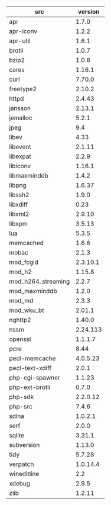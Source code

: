 | src | version | 
| ---- | ---- |
| apr | 1.7.0 |
| apr-iconv | 1.2.2 |
| apr-util | 1.6.1 |
| brotli | 1.0.7 |
| bzip2 | 1.0.8 |
| cares | 1.16.1 |
| curl | 7.70.0 |
| freetype2 | 2.10.2 |
| httpd | 2.4.43 |
| jansson | 2.13.1 |
| jemalloc | 5.2.1 |
| jpeg | 9.4 |
| libev | 4.33 |
| libevent | 2.1.11 |
| libexpat | 2.2.9 |
| libiconv | 1.16.1 |
| libmaxminddb | 1.4.2 |
| libpng | 1.6.37 |
| libssh2 | 1.9.0 |
| libxdiff | 0.23 |
| libxml2 | 2.9.10 |
| libxpm | 3.5.13 |
| lua | 5.3.5 |
| memcached | 1.6.6 |
| mobac | 2.1.3 |
| mod_fcgid | 2.3.10.1 |
| mod_h2 | 1.15.8 |
| mod_h264_streaming | 2.2.7 |
| mod_maxminddb | 1.2.0 |
| mod_md | 2.3.3 |
| mod_wku_bt | 2.01.1 |
| nghttp2 | 1.40.0 |
| nssm | 2.24.113 |
| openssl | 1.1.1.7 |
| pcre | 8.44 |
| pecl-memcache | 4.0.5.23 |
| pecl-text-xdiff | 2.0.1 |
| php-cgi-spawner | 1.1.23 |
| php-ext-brotli | 0.7.0 |
| php-sdk | 2.2.0.12 |
| php-src | 7.4.6 |
| sdlna | 1.0.2.1 |
| serf | 2.0.0 |
| sqlite | 3.31.1 |
| subversion | 1.13.0 |
| tidy | 5.7.28 |
| verpatch | 1.0.14.4 |
| wineditline | 2.2 |
| xdebug | 2.9.5 |
| zlib | 1.2.11 |
